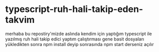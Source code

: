 # typescript-ruh-hali-takip-eden-takvim
merhaba bu repostiry'mizde aslında kendim için yaptığım typescript ile yazılmış ruh hali takip edici yaptım çalıştırması gene basit dosyaları yükledikten sonra npm install deyip sonrasında npm start derseniz açılır
